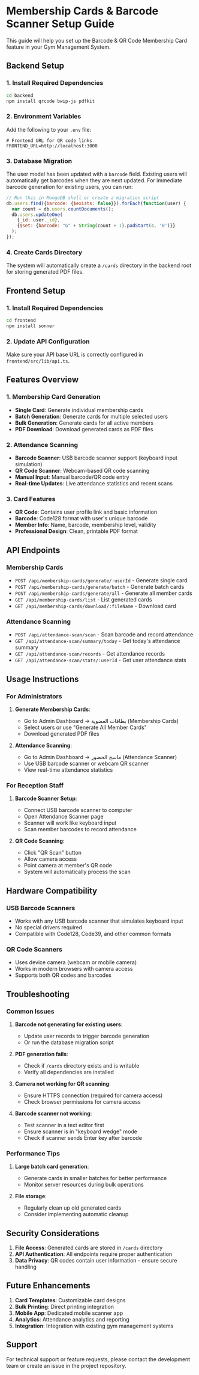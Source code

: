 # Membership Cards & Barcode Scanner Setup Guide

This guide will help you set up the Barcode & QR Code Membership Card feature in your Gym Management System.

## Backend Setup

### 1. Install Required Dependencies

```bash
cd backend
npm install qrcode bwip-js pdfkit
```

### 2. Environment Variables

Add the following to your `.env` file:

```env
# Frontend URL for QR code links
FRONTEND_URL=http://localhost:3000
```

### 3. Database Migration

The user model has been updated with a `barcode` field. Existing users will automatically get barcodes when they are next updated. For immediate barcode generation for existing users, you can run:

```javascript
// Run this in MongoDB shell or create a migration script
db.users.find({barcode: {$exists: false}}).forEach(function(user) {
  var count = db.users.countDocuments();
  db.users.updateOne(
    {_id: user._id}, 
    {$set: {barcode: "G" + String(count + 1).padStart(4, '0')}}
  );
});
```

### 4. Create Cards Directory

The system will automatically create a `/cards` directory in the backend root for storing generated PDF files.

## Frontend Setup

### 1. Install Required Dependencies

```bash
cd frontend
npm install sonner
```

### 2. Update API Configuration

Make sure your API base URL is correctly configured in `frontend/src/lib/api.ts`.

## Features Overview

### 1. Membership Card Generation

- **Single Card**: Generate individual membership cards
- **Batch Generation**: Generate cards for multiple selected users
- **Bulk Generation**: Generate cards for all active members
- **PDF Download**: Download generated cards as PDF files

### 2. Attendance Scanning

- **Barcode Scanner**: USB barcode scanner support (keyboard input simulation)
- **QR Code Scanner**: Webcam-based QR code scanning
- **Manual Input**: Manual barcode/QR code entry
- **Real-time Updates**: Live attendance statistics and recent scans

### 3. Card Features

- **QR Code**: Contains user profile link and basic information
- **Barcode**: Code128 format with user's unique barcode
- **Member Info**: Name, barcode, membership level, validity
- **Professional Design**: Clean, printable PDF format

## API Endpoints

### Membership Cards

- `POST /api/membership-cards/generate/:userId` - Generate single card
- `POST /api/membership-cards/generate/batch` - Generate batch cards
- `POST /api/membership-cards/generate/all` - Generate all member cards
- `GET /api/membership-cards/list` - List generated cards
- `GET /api/membership-cards/download/:fileName` - Download card

### Attendance Scanning

- `POST /api/attendance-scan/scan` - Scan barcode and record attendance
- `GET /api/attendance-scan/summary/today` - Get today's attendance summary
- `GET /api/attendance-scan/records` - Get attendance records
- `GET /api/attendance-scan/stats/:userId` - Get user attendance stats

## Usage Instructions

### For Administrators

1. **Generate Membership Cards**:
   - Go to Admin Dashboard → بطاقات العضوية (Membership Cards)
   - Select users or use "Generate All Member Cards"
   - Download generated PDF files

2. **Attendance Scanning**:
   - Go to Admin Dashboard → ماسح الحضور (Attendance Scanner)
   - Use USB barcode scanner or webcam QR scanner
   - View real-time attendance statistics

### For Reception Staff

1. **Barcode Scanner Setup**:
   - Connect USB barcode scanner to computer
   - Open Attendance Scanner page
   - Scanner will work like keyboard input
   - Scan member barcodes to record attendance

2. **QR Code Scanning**:
   - Click "QR Scan" button
   - Allow camera access
   - Point camera at member's QR code
   - System will automatically process the scan

## Hardware Compatibility

### USB Barcode Scanners
- Works with any USB barcode scanner that simulates keyboard input
- No special drivers required
- Compatible with Code128, Code39, and other common formats

### QR Code Scanners
- Uses device camera (webcam or mobile camera)
- Works in modern browsers with camera access
- Supports both QR codes and barcodes

## Troubleshooting

### Common Issues

1. **Barcode not generating for existing users**:
   - Update user records to trigger barcode generation
   - Or run the database migration script

2. **PDF generation fails**:
   - Check if `/cards` directory exists and is writable
   - Verify all dependencies are installed

3. **Camera not working for QR scanning**:
   - Ensure HTTPS connection (required for camera access)
   - Check browser permissions for camera access

4. **Barcode scanner not working**:
   - Test scanner in a text editor first
   - Ensure scanner is in "keyboard wedge" mode
   - Check if scanner sends Enter key after barcode

### Performance Tips

1. **Large batch card generation**:
   - Generate cards in smaller batches for better performance
   - Monitor server resources during bulk operations

2. **File storage**:
   - Regularly clean up old generated cards
   - Consider implementing automatic cleanup

## Security Considerations

1. **File Access**: Generated cards are stored in `/cards` directory
2. **API Authentication**: All endpoints require proper authentication
3. **Data Privacy**: QR codes contain user information - ensure secure handling

## Future Enhancements

1. **Card Templates**: Customizable card designs
2. **Bulk Printing**: Direct printing integration
3. **Mobile App**: Dedicated mobile scanner app
4. **Analytics**: Attendance analytics and reporting
5. **Integration**: Integration with existing gym management systems

## Support

For technical support or feature requests, please contact the development team or create an issue in the project repository.

